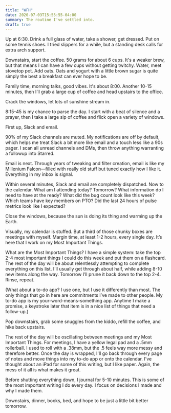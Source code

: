 ```yaml
---
title: "WFH"
date: 2020-07-03T15:55:55-04:00
summary: The routine I've settled into. 
draft: true
---
```


Up at 6:30. Drink a full glass of water, take a shower, get dressed. Put on some tennis shoes. I tried slippers for a while, but a standing desk calls for extra arch support.

Downstairs, start the coffee. 50 grams for about 6 cups. It's a weaker brew, but that means I can have a few cups without getting twitchy. Water, meet stovetop pot. Add oats. Oats and yogurt with a little brown sugar is quite simply the best a breakfast can ever hope to be.

Family time, morning talks, good vibes. It's about 8:00. Another 10-15 minutes, then I’ll grab a large cup of coffee and head upstairs to the office.

Crack the windows, let lots of sunshine stream in. 

8:15-45 is my chance to parse the day. I start with a beat of silence and a prayer, then I take a large sip of coffee and flick open a variety of windows. 

First up, Slack and email.

90% of my Slack channels are muted. My notifications are off by default, which helps me treat Slack a bit more like email and a touch less like a 90s pager. I scan all unread channels and DMs, then throw anything warranting a followup into Starred. 

Email is next. Through years of tweaking and filter creation, email is like my Millenium Falcon—filled with really old stuff but tuned exactly how I like it. Everything in my inbox is signal. 

Within several minutes, Slack and email are completely dispatched. Now to the calendar. What am I attending today? Tomorrow? What information do I need to have at the ready? What did the bug count look like this week? Which teams have key members on PTO? Did the last 24 hours of pulse metrics look like I expected? 

Close the windows, because the sun is doing its thing and warming up the Earth. 

Visually, my calendar is stuffed. But a third of those chunky boxes are meetings with myself. Margin time, at least 1-2 hours, every single day. It’s here that I work on my Most Important Things. 

What are the Most Important Things? I have a simple system: take the top 2-4 most important things I could do this week and put them on a flashcard. The rest of the day will be about relentlessly attempting to complete everything on this list. I'll usually get through about half, while adding 8-10 new items along the way. Tomorrow I’ll prune it back down to the top 2-4. Rinse, repeat. 


(What about a to-do app? I use one, but I use it differently than most. The only things that go in here are commitments I’ve made to other people. My to-do app is my your-word-means-something app. Anytime I make a promise, a keystroke later that item is in a nice list of things that need a follow-up.)

Pop downstairs, grab some snuggles from the kiddo, refill the coffee, and hike back upstairs.

The rest of the day will be oscillating between meetings and my Most Important Things. For meetings, I have a yellow legal pad and a .5mm rollerball. I used to roll with a .38mm, but the .5 feels way more messy and therefore better. Once the day is wrapped, I'll go back through every page of notes and move things into my to-do app or onto the calendar. I've thought about an iPad for some of this writing, but I like paper. Again, the mess of it all is what makes it great.

Before shutting everything down, I journal for 5-10 minutes. This is some of the most important writing I do every day. I focus on decisions I made and why I made them.

Downstairs, dinner, books, bed, and hope to be just a little bit better tomorrow.





